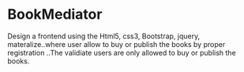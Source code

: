 # BookMediator
Design a frontend using the Html5, css3, Bootstrap, jquery, materalize..where user allow to buy or publish the books by proper registration ..The validiate users are only allowed to buy or publish the books. 
